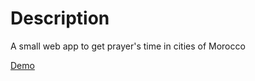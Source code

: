 # Description

A small web app to get prayer's time in cities of Morocco

[Demo](https://kafiil.github.io/react-prayers-time/)